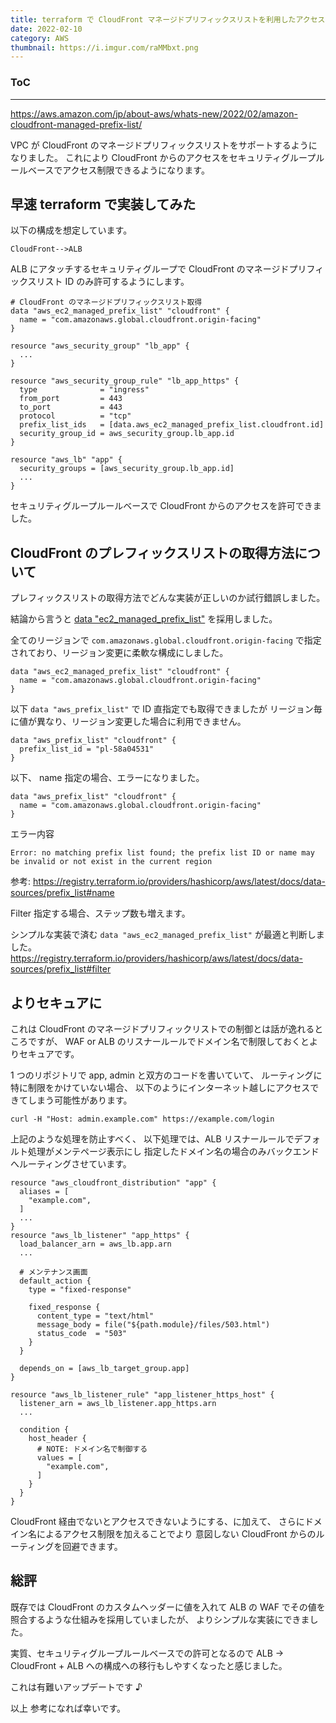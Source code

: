 ```yaml
---
title: terraform で CloudFront マネージドプリフィックスリストを利用したアクセス制限
date: 2022-02-10
category: AWS
thumbnail: https://i.imgur.com/raMMbxt.png
---
```


<div class="toc">
<div class="toc-content">
<h3 class="menu-label">ToC</h3>
<!-- toc -->
</div>
</div>

---

https://aws.amazon.com/jp/about-aws/whats-new/2022/02/amazon-cloudfront-managed-prefix-list/

VPC が CloudFront のマネージドプリフィックスリストをサポートするようになりました。
これにより CloudFront からのアクセスをセキュリティグループルールベースでアクセス制限できるようになります。

<!-- more -->

## 早速 terraform で実装してみた

以下の構成を想定しています。

```
CloudFront-->ALB
```

ALB にアタッチするセキュリティグループで CloudFront のマネージドプリフィックスリスト ID のみ許可するようにします。

```
# CloudFront のマネージドプリフィックスリスト取得
data "aws_ec2_managed_prefix_list" "cloudfront" {
  name = "com.amazonaws.global.cloudfront.origin-facing"
}

resource "aws_security_group" "lb_app" {
  ...
}

resource "aws_security_group_rule" "lb_app_https" {
  type              = "ingress"
  from_port         = 443
  to_port           = 443
  protocol          = "tcp"
  prefix_list_ids   = [data.aws_ec2_managed_prefix_list.cloudfront.id]
  security_group_id = aws_security_group.lb_app.id
}

resource "aws_lb" "app" {
  security_groups = [aws_security_group.lb_app.id]
  ...
}
```

セキュリティグループルールベースで CloudFront からのアクセスを許可できました。

<!-- more -->

## CloudFront のプレフィックスリストの取得方法について

プレフィックスリストの取得方法でどんな実装が正しいのか試行錯誤しました。

結論から言うと [data "ec2_managed_prefix_list"](https://registry.terraform.io/providers/hashicorp/aws/latest/docs/data-sources/ec2_managed_prefix_list) を採用しました。

全てのリージョンで `com.amazonaws.global.cloudfront.origin-facing` で指定されており、リージョン変更に柔軟な構成にしました。

```
data "aws_ec2_managed_prefix_list" "cloudfront" {
  name = "com.amazonaws.global.cloudfront.origin-facing"
}
```

以下 `data "aws_prefix_list"` で ID 直指定でも取得できましたが
リージョン毎に値が異なり、リージョン変更した場合に利用できません。

```
data "aws_prefix_list" "cloudfront" {
  prefix_list_id = "pl-58a04531"
}
```

以下、 name 指定の場合、エラーになりました。

```
data "aws_prefix_list" "cloudfront" {
  name = "com.amazonaws.global.cloudfront.origin-facing"
}
```

エラー内容

```
Error: no matching prefix list found; the prefix list ID or name may be invalid or not exist in the current region
```

参考: https://registry.terraform.io/providers/hashicorp/aws/latest/docs/data-sources/prefix_list#name

Filter 指定する場合、ステップ数も増えます。

シンプルな実装で済む `data "aws_ec2_managed_prefix_list"` が最適と判断しました。
https://registry.terraform.io/providers/hashicorp/aws/latest/docs/data-sources/prefix_list#filter

## よりセキュアに

これは CloudFront のマネージドプリフィックリストでの制御とは話が逸れるところですが、
WAF or ALB のリスナールールでドメイン名で制限しておくとよりセキュアです。

1 つのリポジトリで app, admin と双方のコードを書いていて、
ルーティングに特に制限をかけていない場合、
以下のようにインターネット越しにアクセスできてしまう可能性があります。

```
curl -H "Host: admin.example.com" https://example.com/login
```

上記のような処理を防止すべく、
以下処理では、ALB リスナールールでデフォルト処理がメンテページ表示にし
指定したドメイン名の場合のみバックエンドへルーティングさせています。

```
resource "aws_cloudfront_distribution" "app" {
  aliases = [
    "example.com",
  ]
  ...
}
resource "aws_lb_listener" "app_https" {
  load_balancer_arn = aws_lb.app.arn
  ...

  # メンテナンス画面
  default_action {
    type = "fixed-response"

    fixed_response {
      content_type = "text/html"
      message_body = file("${path.module}/files/503.html")
      status_code  = "503"
    }
  }

  depends_on = [aws_lb_target_group.app]
}

resource "aws_lb_listener_rule" "app_listener_https_host" {
  listener_arn = aws_lb_listener.app_https.arn
  ...

  condition {
    host_header {
      # NOTE: ドメイン名で制御する
      values = [
        "example.com",
      ]
    }
  }
}
```

CloudFront 経由でないとアクセスできないようにする、に加えて、
さらにドメイン名によるアクセス制限を加えることでより
意図しない CloudFront からのルーティングを回避できます。

## 総評

既存では CloudFront のカスタムヘッダーに値を入れて
ALB の WAF でその値を照合するような仕組みを採用していましたが、
よりシンプルな実装にできました。

実質、セキュリティグループルールベースでの許可となるので
ALB → CloudFront + ALB への構成への移行もしやすくなったと感じました。

これは有難いアップデートです ♪

以上
参考になれば幸いです。
